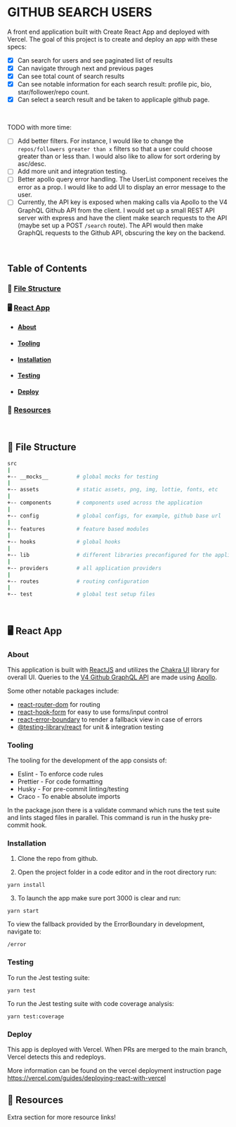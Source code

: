 # GITHUB SEARCH USERS
A front end application built with Create React App and deployed with Vercel. The goal of this project is to create and deploy an app with these specs:

- [x] Can search for users and see paginated list of results
- [x] Can navigate through next and previous pages
- [x] Can see total count of search results
- [x] Can see notable information for each search result: profile pic, bio, star/follower/repo count.
- [x] Can select a search result and be taken to applicaple github page.

<br />

TODO with more time:

- [ ] Add better filters. For instance, I would like to change the `repos/followers greater than x` filters so that a user could choose greater than or less than. I would also like to allow for sort ordering by asc/desc.
- [ ] Add more unit and integration testing.
- [ ] Better apollo query error handling. The UserList component receives the error as a prop. I would like to add UI to display an error message to the user.
- [ ] Currently, the API key is exposed when making calls via Apollo to the V4 GraphQL Github API from the client. I would set up a small REST API server with express and have the client make search requests to the API (maybe set up a POST `/search` route). The API would then make GraphQL requests to the Github API, obscuring the key on the backend.
<br />

## Table of Contents  

### &#128193; [File Structure](#file-structure)

### &#128421; [React App](#react-app)
 - #### [About](#description)
 
 - #### [Tooling](#tooling-app)

 - #### [Installation](#install-app)
 
 - #### [Testing](#test-app)
 
 - #### [Deploy](#deploy-app)


### &#128206; [Resources](#resources)
<br />

<a name="file-structure"/>

## &#128193; File Structure
```sh
src
|
+-- __mocks__         # global mocks for testing
|
+-- assets            # static assets, png, img, lottie, fonts, etc
|
+-- components        # components used across the application
|
+-- config            # global configs, for example, github base url
|
+-- features          # feature based modules
|
+-- hooks             # global hooks
|
+-- lib               # different libraries preconfigured for the application
|
+-- providers         # all application providers
|
+-- routes            # routing configuration
|
+-- test              # global test setup files
```

<br />

<a name="react-app"/>

## &#128421; React App


<a name="description"/>

### About
This application is built with [ReactJS](https://reactjs.org/) and utilizes the [Chakra UI](https://chakra-ui.com/) library for overall UI. Queries to the [V4 Github GraphQL API](https://docs.github.com/en/graphql) are made using [Apollo](https://www.apollographql.com/docs/react/). 

Some other notable packages include:
- [react-router-dom](https://reactrouter.com/) for routing
- [react-hook-form](https://react-hook-form.com/) for easy to use forms/input control
- [react-error-boundary](https://www.npmjs.com/package/react-error-boundary) to render a fallback view in case of errors
- [@testing-library/react](https://testing-library.com/docs/react-testing-library/intro/) for unit & integration testing


<a name="tooling-app"/>

### Tooling
The tooling for the development of the app consists of:
- Eslint - To enforce code rules
- Prettier - For code formatting
- Husky - For pre-commit linting/testing
- Craco - To enable absolute imports

In the package.json there is a validate command which runs the test suite and lints staged files in parallel. This command is run in the husky pre-commit hook.


<a name="install-app"/>

### Installation

1. Clone the repo from github.

2. Open the project folder in a code editor and in the root directory run:
```
yarn install
```
3. To launch the app make sure port 3000 is clear and run:
```
yarn start
```

To view the fallback provided by the ErrorBoundary in development, navigate to:
```
/error
```

<a name="test-app"/>

### Testing

To run the Jest testing suite:
```
yarn test
```

To run the Jest testing suite with code coverage analysis:
```
yarn test:coverage
```

<a name="deploy-app"/>

### Deploy

This app is deployed with Vercel. When PRs are merged to the main branch, Vercel detects this and redeploys.

More information can be found on the vercel deployment instruction page https://vercel.com/guides/deploying-react-with-vercel

<a name="resources"/>

## &#128206; Resources
Extra section for more resource links!
